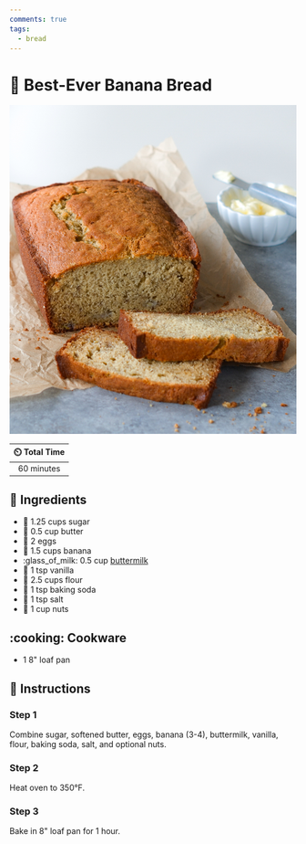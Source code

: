 ```yaml
---
comments: true
tags:
  - bread
---
```

# :banana: Best-Ever Banana Bread

![Best-Ever Banana Bread](../assets/images/best-ever-banana-bread.jpg)

| :timer_clock: Total Time |
|:-----------------------: |
| 60 minutes |

## :salt: Ingredients

- :candy: 1.25 cups sugar
- :butter: 0.5 cup butter
- :egg: 2 eggs
- :banana: 1.5 cups banana
- :glass_of_milk: 0.5 cup [buttermilk][1]
- :icecream: 1 tsp vanilla
- :ear_of_rice: 2.5 cups flour
- :cup_with_straw: 1 tsp baking soda
- :salt: 1 tsp salt
- :chestnut: 1 cup nuts

## :cooking: Cookware

- 1 8" loaf pan

## :pencil: Instructions

### Step 1

Combine sugar, softened butter, eggs, banana (3-4), buttermilk, vanilla, flour, baking soda, salt, and optional nuts.

### Step 2

Heat oven to 350°F.

### Step 3

Bake in 8" loaf pan for 1 hour.

[1]: <../ingredients/buttermilk.md>
